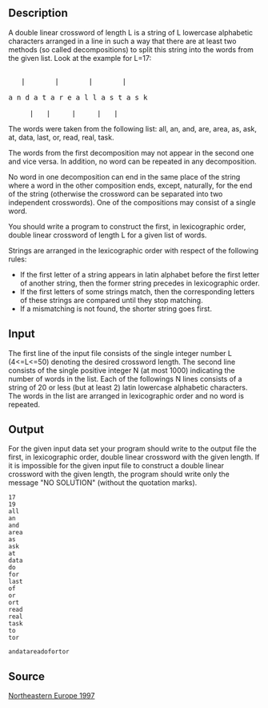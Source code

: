 <h2>Description</h2><p>A double linear crossword of length L is a string of L lowercase alphabetic characters arranged in a line in such a way that there are at least two methods (so called decompositions) to split this string into the words from the given list. Look at the example for L=17: 
</p><pre><br>   |       |       |       |
<br>a n d a t a r e a l l a s t a s k
<br>     |   |     |     |   |</pre><p>
</p>
The words were taken from the following list: all, an, and, are, area, as, ask, at, data, last, or, read, real, task. 

The words from the first decomposition may not appear in the second one and vice versa. In addition, no word can be repeated in any decomposition. 

No word in one decomposition can end in the same place of the string where a word in the other composition ends, except, naturally, for the end of the string (otherwise the crossword can be separated into two independent crosswords). One of the compositions may consist of a single word. 

You should write a program to construct the first, in lexicographic order, double linear crossword of length L for a given list of words. 

Strings are arranged in the lexicographic order with respect of the following rules: 

<ul><li>If the first letter of a string appears in latin alphabet before the first letter of another string, then the former string precedes in lexicographic order. 
<br></li><li>If the first letters of some strings match, then the corresponding letters of these strings are compared until they stop matching. 
<br></li><li>If a mismatching is not found, the shorter string goes first. </li></ul><h2>Input</h2><p>The first line of the input file consists of the single integer number L (4&lt;=L&lt;=50) denoting the desired crossword length. The second line consists of the single positive integer N (at most 1000) indicating the number of words in the list. Each of the followings N lines consists of a string of 20 or less (but at least 2) latin lowercase alphabetic characters. The words in the list are arranged in lexicographic order and no word is repeated. </p><h2>Output</h2><p>For the given input data set your program should write to the output file the first, in lexicographic order, double linear crossword with the given length. If it is impossible for the given input file to construct a double linear crossword with the given length, the program should write only the message "NO SOLUTION" (without the quotation marks). </p><pre><code class="language-input1">17
19
all
an
and
area
as
ask
at
data
do
for
last
of
or
ort
read
real
task
to
tor
</code></pre><pre><code class="language-output1">andatareadofortor
</code></pre><h2>Source</h2><a href="searchproblem?field=source&amp;key=Northeastern+Europe+1997">Northeastern Europe 1997</a>